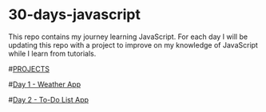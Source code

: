 # 30-days-javascript
This repo contains my journey learning JavaScript.
For each day I will be updating this repo with a project to improve on my knowledge of JavaScript while I learn from tutorials.

#[PROJECTS](https://github.com/Paulcodes1/30-days-javascript)

#[Day 1 - Weather App](https://github.com/Paulcodes1/30-days-javascript/tree/main/Project1-WeatherApp)

#[Day 2 - To-Do List App](https://github.com/Paulcodes1/30-days-javascript/tree/main/Project2_To-Do-ListApp)
